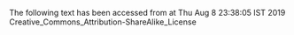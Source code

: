The following text has been accessed from at Thu Aug 8 23:38:05 IST 2019
Creative_Commons_Attribution-ShareAlike_License
